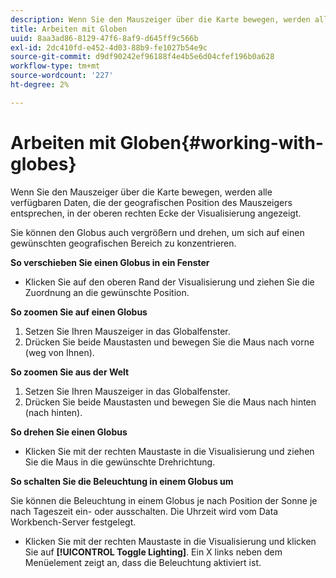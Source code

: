 ```yaml
---
description: Wenn Sie den Mauszeiger über die Karte bewegen, werden alle verfügbaren Daten, die der geografischen Position des Mauszeigers entsprechen, in der oberen rechten Ecke der Visualisierung angezeigt.
title: Arbeiten mit Globen
uuid: 8aa3ad86-8129-47f6-8af9-d645ff9c566b
exl-id: 2dc410fd-e452-4d03-88b9-fe1027b54e9c
source-git-commit: d9df90242ef96188f4e4b5e6d04cfef196b0a628
workflow-type: tm+mt
source-wordcount: '227'
ht-degree: 2%

---
```


# Arbeiten mit Globen{#working-with-globes}

Wenn Sie den Mauszeiger über die Karte bewegen, werden alle verfügbaren Daten, die der geografischen Position des Mauszeigers entsprechen, in der oberen rechten Ecke der Visualisierung angezeigt.

Sie können den Globus auch vergrößern und drehen, um sich auf einen gewünschten geografischen Bereich zu konzentrieren.

**So verschieben Sie einen Globus in ein Fenster**

* Klicken Sie auf den oberen Rand der Visualisierung und ziehen Sie die Zuordnung an die gewünschte Position.

**So zoomen Sie auf einen Globus**

1. Setzen Sie Ihren Mauszeiger in das Globalfenster.
1. Drücken Sie beide Maustasten und bewegen Sie die Maus nach vorne (weg von Ihnen).

**So zoomen Sie aus der Welt**

1. Setzen Sie Ihren Mauszeiger in das Globalfenster.
1. Drücken Sie beide Maustasten und bewegen Sie die Maus nach hinten (nach hinten).

**So drehen Sie einen Globus**

* Klicken Sie mit der rechten Maustaste in die Visualisierung und ziehen Sie die Maus in die gewünschte Drehrichtung.

**So schalten Sie die Beleuchtung in einem Globus um**

Sie können die Beleuchtung in einem Globus je nach Position der Sonne je nach Tageszeit ein- oder ausschalten. Die Uhrzeit wird vom Data Workbench-Server festgelegt.

* Klicken Sie mit der rechten Maustaste in die Visualisierung und klicken Sie auf **[!UICONTROL Toggle Lighting]**. Ein X links neben dem Menüelement zeigt an, dass die Beleuchtung aktiviert ist.
